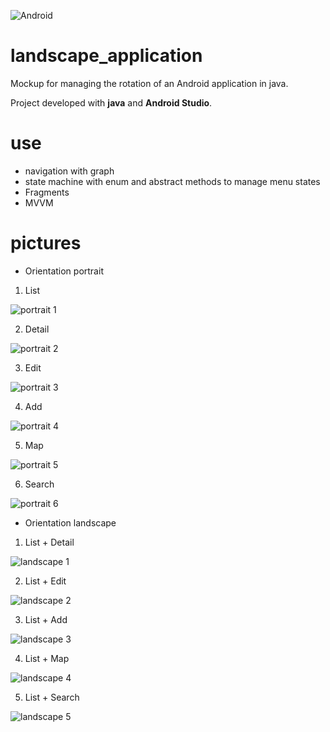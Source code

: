 ![Android](https://img.shields.io/badge/Android-Studio-blue)
# landscape_application
Mockup for managing the rotation of an Android application in java. 

Project developed with __java__ and __Android Studio__.

# use
- navigation with graph
- state machine with enum and abstract methods to manage menu states
- Fragments
- MVVM

# pictures
 - Orientation portrait
1. List

![portrait 1](/assets/images/P1.png)

2. Detail

![portrait 2](/assets/images/P2.png)

3. Edit

![portrait 3](/assets/images/P3.png)

4. Add

![portrait 4](/assets/images/P4.png)

5. Map

![portrait 5](/assets/images/P5.png)

6. Search

![portrait 6](/assets/images/P6.png)

- Orientation landscape

1. List + Detail

![landscape 1](/assets/images/L1.png)

2. List + Edit

![landscape 2](/assets/images/L2.png)

3. List + Add

![landscape 3](/assets/images/L3.png)

4. List + Map

![landscape 4](/assets/images/L4.png)

5. List + Search

![landscape 5](/assets/images/L5.png)




